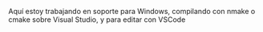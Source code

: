 Aquí estoy trabajando en soporte para Windows, compilando con nmake o cmake sobre Visual Studio, y para editar con VSCode